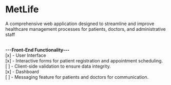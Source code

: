 # MetLife
A comprehensive web application designed to streamline and improve healthcare management processes for patients, doctors, and administrative staff <br> <br>

<b>---Front-End Functionality---</b> <br>
[x] - User Interface <br>
[x] - Interactive forms for patient registration and appointment scheduling. <br>
[ ] - Client-side validation to ensure data integrity.<br>
[x] - Dashboard <br>
[ ] - Messaging feature for patients and doctors for communication. <br>
